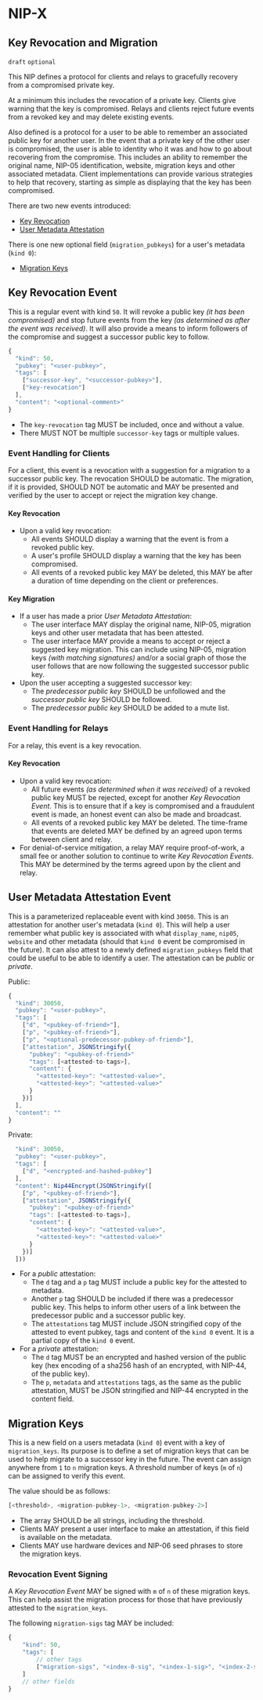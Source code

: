 NIP-X
=====

Key Revocation and Migration
------

`draft` `optional`

This NIP defines a protocol for clients and relays to gracefully recovery from a compromised private key.

At a minimum this includes the revocation of a private key. Clients give warning that the key is compromised. Relays and clients reject future events from a revoked key and may delete existing events.

Also defined is a protocol for a user to be able to remember an associated public key for another user. In the event that a private key of the other user is compromised, the user is able to identity who it was and how to go about recovering from the compromise. This includes an ability to remember the original name, NIP-05 identification, website, migration keys and other associated metadata. Client implementations can provide various strategies to help that recovery, starting as simple as displaying that the key has been compromised.

There are two new events introduced:

* [Key Revocation](#key-revocation-event)
* [User Metadata Attestation](#user-metadata-attestation-event)

There is one new optional field (`migration_pubkeys`) for a user's metadata (`kind 0`):

* [Migration Keys](#migration-keys)

## Key Revocation Event

This is a regular event with kind `50`. It will revoke a public key _(it has been compromised)_ and stop future events from the key _(as determined as after the event was received)_. It will also provide a means to inform followers of the compromise and suggest a successor public key to follow.

```js
{
  "kind": 50,
  "pubkey": "<user-pubkey>",
  "tags": [
	["successor-key", "<successor-pubkey>"],
	["key-revocation"]
  ],
  "content": "<optional-comment>"
}
```

* The `key-revocation` tag MUST be included, once and without a value.
* There MUST NOT be multiple `successor-key` tags or multiple values.

### Event Handling for Clients

For a client, this event is a revocation with a suggestion for a migration to a successor public key. The revocation SHOULD be automatic. The migration, if it is provided, SHOULD NOT be automatic and MAY be presented and verified by the user to accept or reject the migration key change.

#### Key Revocation
* Upon a valid key revocation:
  * All events SHOULD display a warning that the event is from a revoked public key.
  * A user's profile SHOULD display a warning that the key has been compromised.
  * All events of a revoked public key MAY be deleted, this MAY be after a duration of time depending on the client or preferences.

#### Key Migration
* If a user has made a prior _User Metadata Attestation_:
  * The user interface MAY display the original name, NIP-05, migration keys and other user metadata that has been attested.
  * The user interface MAY provide a means to accept or reject a suggested key migration. This can include using NIP-05, migration keys _(with matching signatures)_  and/or a social graph of those the user follows that are now following the suggested successor public key.
* Upon the user accepting a suggested successor key:
  * The _predecessor public key_ SHOULD be unfollowed and the _successor public key_ SHOULD be followed.
  * The _predecessor public key_ SHOULD be added to a mute list.

### Event Handling for Relays

For a relay, this event is a key revocation.

#### Key Revocation
* Upon a valid key revocation:
  * All future events _(as determined when it was received)_ of a revoked public key MUST be rejected, except for another _Key Revocation Event_. This is to ensure that if a key is compromised and a fraudulent event is made, an honest event can also be made and broadcast.
  * All events of a revoked public key MAY be deleted. The time-frame that events are deleted MAY be defined by an agreed upon terms between client and relay.
* For denial-of-service mitigation, a relay MAY require proof-of-work, a small fee or another solution to continue to write _Key Revocation Events_. This MAY be determined by the terms agreed upon by the client and relay.

## User Metadata Attestation Event

This is a parameterized replaceable event with kind `30050`. This is an attestation for another user's metadata (`kind 0`). This will help a user remember what public key is associated with what `display_name`, `nip05`, `website` and other metadata (should that `kind 0` event be compromised in the future). It can also attest to a newly defined `migration_pubkeys` field that could be useful to be able to identify a user. The attestation can be _public_ or _private_.

Public:
```js
{
  "kind": 30050,
  "pubkey": "<user-pubkey>",
  "tags": [
	["d", "<pubkey-of-friend>"],
	["p", "<pubkey-of-friend>"],
	["p", "<optional-predecessor-pubkey-of-friend>"],
	["attestation", JSONStringify({
	  "pubkey": "<pubkey-of-friend>"
	  "tags": [<attested-to-tags>],
	  "content": {
		"<attested-key>": "<attested-value>",
		"<attested-key>": "<attested-value>"
	  }
	})]
  ],
  "content": ""
}
```

Private:
```js
  "kind": 30050,
  "pubkey": "<user-pubkey>",
  "tags": [
	["d", "<encrypted-and-hashed-pubkey"]
  ],
  "content": Nip44Encrypt(JSONStringify([
	["p", "<pubkey-of-friend>"],
	["attestation", JSONStringify({
	  "pubkey": "<pubkey-of-friend>"
	  "tags": [<attested-to-tags>],
	  "content": {
		"<attested-key>": "<attested-value>",
		"<attested-key>": "<attested-value>"
	  }
	})]
  ]))
```

* For a _public_ attestation:
  * The `d` tag and a `p` tag MUST include a public key for the attested to metadata.
  * Another `p` tag SHOULD be included if there was a predecessor public key. This helps to inform other users of a link between the predecessor public and a successor public key.
  * The `attestations` tag MUST include JSON stringified copy of the attested to event pubkey, tags and content of the `kind 0` event. It is a partial copy of the `kind 0` event.
* For a _private_ attestation:
  * The `d` tag MUST be an encrypted and hashed version of the public key (hex encoding of a sha256 hash of an encrypted, with NIP-44, of the public key).
  * The `p`, `metadata` and `attestations` tags, as the same as the public attestation, MUST be JSON stringified and NIP-44 encrypted in the content field.

## Migration Keys

This is a new field on a users metadata (`kind 0`) event with a key of `migration_keys`. Its purpose is to define a set of migration keys that can be used to help migrate to a successor key in the future. The event can assign anywhere from `1` to `n` migration keys. A threshold number of keys (`m` of `n`) can be assigned to verify this event.

The value should be as follows:

```js
[<threshold>, <migration-pubkey-1>, <migration-pubkey-2>]
```

* The array SHOULD be all strings, including the threshold.
* Clients MAY present a user interface to make an attestation, if this field is available on the metadata.
* Clients MAY use hardware devices and NIP-06 seed phrases to store the migration keys.

### Revocation Event Signing

A _Key Revocation Event_ MAY be signed with `m` of `n` of these migration keys. This can help assist the migration process for those that have previously attested to the `migration_keys`.

The following `migration-sigs` tag MAY be included:
```js
{
	"kind": 50,
	"tags": [
		// other tags
		["migration-sigs", "<index-0-sig", "<index-1-sig>", "<index-2-sig>"]
	]
	// other fields
}
```
